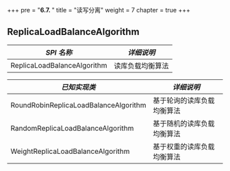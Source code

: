 +++
pre = "<b>6.7. </b>"
title = "读写分离"
weight = 7
chapter = true
+++

## ReplicaLoadBalanceAlgorithm

| *SPI 名称*                                 | *详细说明*              |
| ----------------------------------------- | ----------------------- |
| ReplicaLoadBalanceAlgorithm               | 读库负载均衡算法          |

| *已知实现类*                               | *详细说明*               |
| ----------------------------------------- | ----------------------- |
| RoundRobinReplicaLoadBalanceAlgorithm     | 基于轮询的读库负载均衡算法 |
| RandomReplicaLoadBalanceAlgorithm         | 基于随机的读库负载均衡算法 |
| WeightReplicaLoadBalanceAlgorithm         | 基于权重的读库负载均衡算法 |
